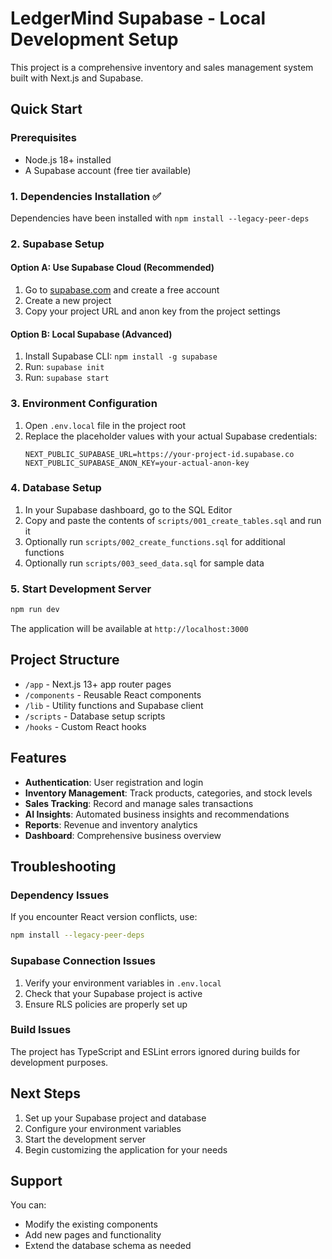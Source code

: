 # LedgerMind Supabase - Local Development Setup

This project is a comprehensive inventory and sales management system built with Next.js and Supabase.

## Quick Start

### Prerequisites
- Node.js 18+ installed
- A Supabase account (free tier available)

### 1. Dependencies Installation ✅
Dependencies have been installed with `npm install --legacy-peer-deps`

### 2. Supabase Setup

#### Option A: Use Supabase Cloud (Recommended)
1. Go to [supabase.com](https://supabase.com) and create a free account
2. Create a new project
3. Copy your project URL and anon key from the project settings

#### Option B: Local Supabase (Advanced)
1. Install Supabase CLI: `npm install -g supabase`
2. Run: `supabase init`
3. Run: `supabase start`

### 3. Environment Configuration
1. Open `.env.local` file in the project root
2. Replace the placeholder values with your actual Supabase credentials:
   ```
   NEXT_PUBLIC_SUPABASE_URL=https://your-project-id.supabase.co
   NEXT_PUBLIC_SUPABASE_ANON_KEY=your-actual-anon-key
   ```

### 4. Database Setup
1. In your Supabase dashboard, go to the SQL Editor
2. Copy and paste the contents of `scripts/001_create_tables.sql` and run it
3. Optionally run `scripts/002_create_functions.sql` for additional functions
4. Optionally run `scripts/003_seed_data.sql` for sample data

### 5. Start Development Server
```bash
npm run dev
```

The application will be available at `http://localhost:3000`

## Project Structure

- `/app` - Next.js 13+ app router pages
- `/components` - Reusable React components
- `/lib` - Utility functions and Supabase client
- `/scripts` - Database setup scripts
- `/hooks` - Custom React hooks

## Features

- **Authentication**: User registration and login
- **Inventory Management**: Track products, categories, and stock levels
- **Sales Tracking**: Record and manage sales transactions
- **AI Insights**: Automated business insights and recommendations
- **Reports**: Revenue and inventory analytics
- **Dashboard**: Comprehensive business overview

## Troubleshooting

### Dependency Issues
If you encounter React version conflicts, use:
```bash
npm install --legacy-peer-deps
```

### Supabase Connection Issues
1. Verify your environment variables in `.env.local`
2. Check that your Supabase project is active
3. Ensure RLS policies are properly set up

### Build Issues
The project has TypeScript and ESLint errors ignored during builds for development purposes.

## Next Steps

1. Set up your Supabase project and database
2. Configure your environment variables
3. Start the development server
4. Begin customizing the application for your needs

## Support

You can:
- Modify the existing components
- Add new pages and functionality
- Extend the database schema as needed
